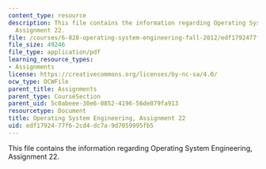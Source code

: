 ```yaml
---
content_type: resource
description: This file contains the information regarding Operating System Engineering,
  Assignment 22.
file: /courses/6-828-operating-system-engineering-fall-2012/edf1792477f62cd4dc7a9d7059995fb5_MIT6_828F12_assignment22.pdf
file_size: 49246
file_type: application/pdf
learning_resource_types:
- Assignments
license: https://creativecommons.org/licenses/by-nc-sa/4.0/
ocw_type: OCWFile
parent_title: Assignments
parent_type: CourseSection
parent_uid: 5c0abeee-30e6-0852-4196-56de079fa913
resourcetype: Document
title: Operating System Engineering, Assignment 22
uid: edf17924-77f6-2cd4-dc7a-9d7059995fb5
---
```

This file contains the information regarding Operating System Engineering, Assignment 22.